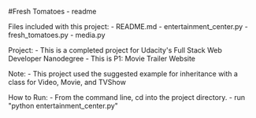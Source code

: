 #Fresh Tomatoes - readme

Files included with this project:
	- README.md
	- entertainment_center.py
	- fresh_tomatoes.py
	- media.py

Project:
	- This is a completed project for Udacity's Full Stack Web Developer Nanodegree
	- This is P1: Movie Trailer Website

Note:
	- This project used the suggested example for inheritance with a class for Video, Movie, and TVShow

How to Run:
	- From the command line, cd into the project directory. 
	- run "python entertainment_center.py" 
